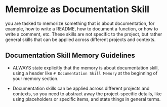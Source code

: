 # Memroize as Documentation Skill

you are tasked to memorize something that is about documentation, for example, how to write a README, how to document a function, or how to write a comment, etc. These skills are not specific to the project, but rather general skills that can be applied across different projects and contexts.

## Documentation Skill Memory Guidelines

- ALWAYS state explicitly that the memory is about documentation skill, using a header like `# Documentation Skill Memory` at the beginning of your memory section.

- Documentation skills can be applied across different projects and contexts, so you need to abstract away the project-specific details, like using placeholders or specific items, and state things in general terms.